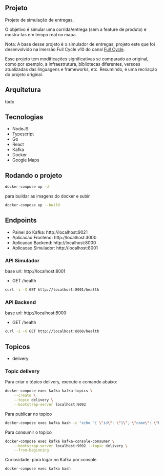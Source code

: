 ## Projeto

Projeto de simulação de entregas. 

O objetivo é simular uma corrida/entrega (sem a feature de produto) e mostra-las em tempo real no mapa.

Nota:
A base desse projeto é o simulador de entregas, projeto este que foi desenvolvido na Imersão Full Cycle v10 do canal [Full Cycle](https://www.youtube.com/c/FullCycle).

Esse projeto tem modificações significativas se comparado ao original, como por exemplo, a infraestrutura, bibliotecas diferentes, versoes atualizadas das linguagens e frameworks, etc. Resumindo, é uma recriação do projeto original.

## Arquitetura

todo

## Tecnologias

- NodeJS
- Typescript
- Go
- React
- Kafka
- Docker
- Google Maps

## Rodando o projeto

```bash
docker-compose up -d
```

para buildar as imagens do docker e subir

```bash
docker-compose up --build
```

## Endpoints

- Painel do Kafka: http://localhost:9021
- Aplicacao Frontend: http://localhost:3000
- Aplicacao Backend: http://localhost:8000
- Aplicacao Simulador: http://localhost:8001

### API Simulador

base url: http://localhost:8001

- GET /health

```bash
curl -i -X GET http://localhost:8001/health
```

### API Backend

base url: http://localhost:8000

- GET /health

```bash
curl -i -X GET http://localhost:8000/health
```

## Topicos

- delivery

### Topic delivery

Para criar o tópico delivery, execute o comando abaixo:

```bash
docker-compose exec kafka kafka-topics \
    --create \
    --topic delivery \
    --bootstrap-server localhost:9092
```

Para publicar no topico

```bash
docker-compose exec kafka bash -c "echo '{ \"id\": \"1\", \"name\": \"Heliandro\", \"lat\": \"-23.5505\", \"lng\": \"-46.6333\" }' | kafka-console-producer --topic delivery --broker-list localhost:9092"
```

Para consumir o topico

```bash
docker-compose exec kafka kafka-console-consumer \
    --bootstrap-server localhost:9092 --topic delivery \
    --from-beginning
```

Curiosidade: para logar no Kafka por console
    
```bash
docker-compose exec kafka bash
```
